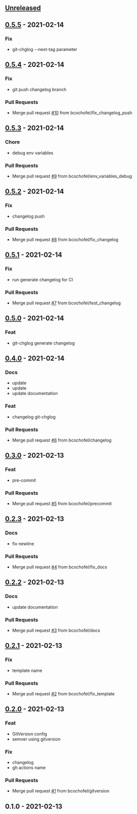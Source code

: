 <a name="unreleased"></a>
## [Unreleased]


<a name="0.5.5"></a>
## [0.5.5] - 2021-02-14
### Fix
- git-chglog --next-tag parameter


<a name="0.5.4"></a>
## [0.5.4] - 2021-02-14
### Fix
- git push changelog branch

### Pull Requests
- Merge pull request [#10](https://github.com/bcochofel/azuredevops-pipeline-templates/issues/10) from bcochofel/fix_changelog_push


<a name="0.5.3"></a>
## [0.5.3] - 2021-02-14
### Chore
- debug env variables

### Pull Requests
- Merge pull request [#9](https://github.com/bcochofel/azuredevops-pipeline-templates/issues/9) from bcochofel/env_variables_debug


<a name="0.5.2"></a>
## [0.5.2] - 2021-02-14
### Fix
- changelog push

### Pull Requests
- Merge pull request [#8](https://github.com/bcochofel/azuredevops-pipeline-templates/issues/8) from bcochofel/fix_changelog


<a name="0.5.1"></a>
## [0.5.1] - 2021-02-14
### Fix
- run generate changelog for CI

### Pull Requests
- Merge pull request [#7](https://github.com/bcochofel/azuredevops-pipeline-templates/issues/7) from bcochofel/test_changelog


<a name="0.5.0"></a>
## [0.5.0] - 2021-02-14
### Feat
- git-chglog generate changelog


<a name="0.4.0"></a>
## [0.4.0] - 2021-02-14
### Docs
- update
- update
- update documentation

### Feat
- changelog git-chglog

### Pull Requests
- Merge pull request [#6](https://github.com/bcochofel/azuredevops-pipeline-templates/issues/6) from bcochofel/changelog


<a name="0.3.0"></a>
## [0.3.0] - 2021-02-13
### Feat
- pre-commit

### Pull Requests
- Merge pull request [#5](https://github.com/bcochofel/azuredevops-pipeline-templates/issues/5) from bcochofel/precommit


<a name="0.2.3"></a>
## [0.2.3] - 2021-02-13
### Docs
- fix newline

### Pull Requests
- Merge pull request [#4](https://github.com/bcochofel/azuredevops-pipeline-templates/issues/4) from bcochofel/fix_docs


<a name="0.2.2"></a>
## [0.2.2] - 2021-02-13
### Docs
- update documentation

### Pull Requests
- Merge pull request [#3](https://github.com/bcochofel/azuredevops-pipeline-templates/issues/3) from bcochofel/docs


<a name="0.2.1"></a>
## [0.2.1] - 2021-02-13
### Fix
- template name

### Pull Requests
- Merge pull request [#2](https://github.com/bcochofel/azuredevops-pipeline-templates/issues/2) from bcochofel/fix_template


<a name="0.2.0"></a>
## [0.2.0] - 2021-02-13
### Feat
- GitVersion config
- semver using gitversion

### Fix
- changelog
- gh actions name

### Pull Requests
- Merge pull request [#1](https://github.com/bcochofel/azuredevops-pipeline-templates/issues/1) from bcochofel/gitversion


<a name="0.1.0"></a>
## 0.1.0 - 2021-02-13

[Unreleased]: https://github.com/bcochofel/azuredevops-pipeline-templates/compare/0.5.5...HEAD
[0.5.5]: https://github.com/bcochofel/azuredevops-pipeline-templates/compare/0.5.4...0.5.5
[0.5.4]: https://github.com/bcochofel/azuredevops-pipeline-templates/compare/0.5.3...0.5.4
[0.5.3]: https://github.com/bcochofel/azuredevops-pipeline-templates/compare/0.5.2...0.5.3
[0.5.2]: https://github.com/bcochofel/azuredevops-pipeline-templates/compare/0.5.1...0.5.2
[0.5.1]: https://github.com/bcochofel/azuredevops-pipeline-templates/compare/0.5.0...0.5.1
[0.5.0]: https://github.com/bcochofel/azuredevops-pipeline-templates/compare/0.4.0...0.5.0
[0.4.0]: https://github.com/bcochofel/azuredevops-pipeline-templates/compare/0.3.0...0.4.0
[0.3.0]: https://github.com/bcochofel/azuredevops-pipeline-templates/compare/0.2.3...0.3.0
[0.2.3]: https://github.com/bcochofel/azuredevops-pipeline-templates/compare/0.2.2...0.2.3
[0.2.2]: https://github.com/bcochofel/azuredevops-pipeline-templates/compare/0.2.1...0.2.2
[0.2.1]: https://github.com/bcochofel/azuredevops-pipeline-templates/compare/0.2.0...0.2.1
[0.2.0]: https://github.com/bcochofel/azuredevops-pipeline-templates/compare/0.1.0...0.2.0
